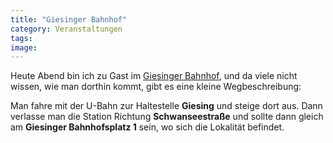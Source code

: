 ```yaml
---
title: "Giesinger Bahnhof"
category: Veranstaltungen
tags: 
image: 
---
```


Heute Abend bin ich zu Gast im [Giesinger Bahnhof](http://www.giesinger-bahnhof.de), und da viele nicht wissen, wie man dorthin kommt, gibt es eine kleine Wegbeschreibung:  

  

Man fahre mit der U-Bahn zur Haltestelle **Giesing** und steige dort aus. Dann verlasse man die Station Richtung **Schwanseestraße** und sollte dann gleich am **Giesinger Bahnhofsplatz 1** sein, wo sich die Lokalität befindet.